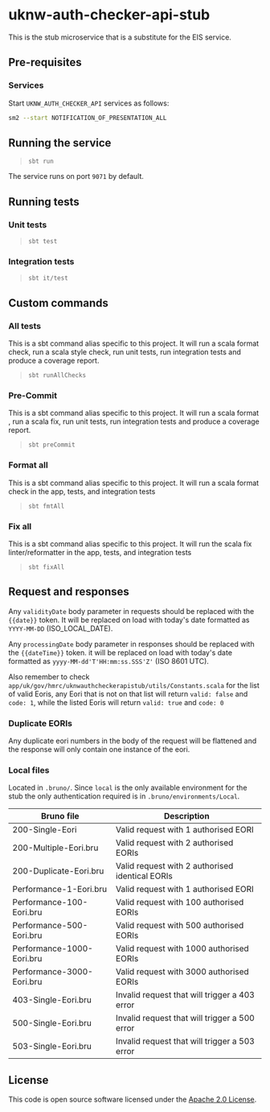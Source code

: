 # uknw-auth-checker-api-stub

This is the stub microservice that is a substitute for the EIS service.

## Pre-requisites

### Services

Start `UKNW_AUTH_CHECKER_API` services as follows:

```bash
sm2 --start NOTIFICATION_OF_PRESENTATION_ALL
```

## Running the service

> `sbt run`

The service runs on port `9071` by default.

## Running tests

### Unit tests

> `sbt test`

### Integration tests

> `sbt it/test`

## Custom commands

### All tests

This is a sbt command alias specific to this project. It will run a scala format
check, run a scala style check, run unit tests, run integration tests and produce a coverage report.

> `sbt runAllChecks`

### Pre-Commit

This is a sbt command alias specific to this project. It will run a scala format , run a scala fix,
run unit tests, run integration tests and produce a coverage report.

> `sbt preCommit`

### Format all

This is a sbt command alias specific to this project. It will run a scala format
check in the app, tests, and integration tests

> `sbt fmtAll`

### Fix all

This is a sbt command alias specific to this project. It will run the scala fix
linter/reformatter in the app, tests, and integration tests

> `sbt fixAll`

## Request and responses

Any `validityDate` body parameter in requests should be replaced with the `{{date}}` token. It will be replaced on load
with today's date formatted as `YYYY-MM-DD` (ISO_LOCAL_DATE).

Any `processingDate` body parameter in responses should be replaced with the `{{dateTime}}` token. it will be replaced
on load with today's date formatted as `yyyy-MM-dd'T'HH:mm:ss.SSS'Z'` (ISO 8601 UTC).

Also remember to check `app/uk/gov/hmrc/uknwauthcheckerapistub/utils/Constants.scala` for the list of valid Eoris, any
Eori that is not on that list will return `valid: false` and `code: 1`, while the listed Eoris will return `valid: true`
and `code: 0`

### Duplicate EORIs

Any duplicate eori numbers in the body of the request will be flattened and the response will only contain one instance
of the eori.

### Local files

Located in `.bruno/`.
Since `local` is the only available environment for the stub the only authentication required is
in `.bruno/environments/Local`.

| Bruno file                | Description                                     |
|---------------------------|-------------------------------------------------|
| 200-Single-Eori           | Valid request with 1 authorised EORI            |
| 200-Multiple-Eori.bru     | Valid request with 2 authorised EORIs           |
| 200-Duplicate-Eori.bru    | Valid request with 2 authorised identical EORIs |
| Performance-1-Eori.bru    | Valid request with 1 authorised EORI            |
| Performance-100-Eori.bru  | Valid request with 100 authorised EORIs         |
| Performance-500-Eori.bru  | Valid request with 500 authorised EORIs         |
| Performance-1000-Eori.bru | Valid request with 1000 authorised EORIs        |
| Performance-3000-Eori.bru | Valid request with 3000 authorised EORIs        |
| 403-Single-Eori.bru       | Invalid request that will trigger a 403 error   |
| 500-Single-Eori.bru       | Invalid request that will trigger a 500 error   |
| 503-Single-Eori.bru       | Invalid request that will trigger a 503 error   |

## License

This code is open source software licensed under
the [Apache 2.0 License]("http://www.apache.org/licenses/LICENSE-2.0.html").
